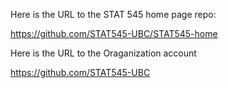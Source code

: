 Here is the URL to the STAT 545 home page repo:

https://github.com/STAT545-UBC/STAT545-home

Here is the URL to the Oraganization account

https://github.com/STAT545-UBC

